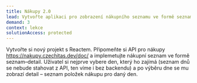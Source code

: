 ```yaml
---
title: Nákupy 2.0
lead: Vytvořte aplikaci pro zobrazení nákupního seznamu ve formě seznam–detail.
demand: 3
context: lekce
solutionAccess: protected
---
```


Vytvořte si nový projekt s Reactem. Připomeňte si API pro nákupy https://nakupy.czechitas.dev/doc/ a implemetujte nákupní seznam ve formě seznam–detail. Uživatel si nejprve vybere den, který ho zajímá (seznam dnů se nebude stahovat z API, ten víme i bez backendu) a po výběru dne se mu zobrazí detail – seznam položek nákupu pro daný den.